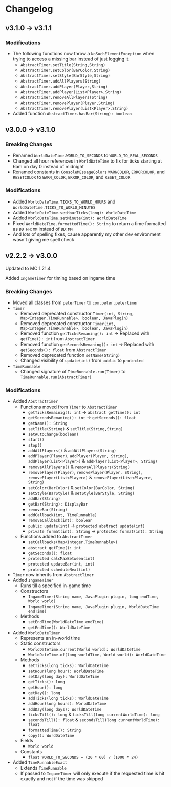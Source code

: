 # Changelog

## v3.1.0 -> v3.1.1

### Modifications

- The following functions now throw a `NoSuchElementException` when trying to access a missing bar instead of just logging it
    - `AbstractTimer.setTitle(String,String)`
    - `AbstractTimer.setColor(BarColor,String)`
    - `AbstractTimer.setStyle(BarStyle,String)`
    - `AbstractTimer.addAllPlayers(String)`
    - `AbstractTimer.addPlayer(Player,String)`
    - `AbstractTimer.addPlayer(List<Player>,String)`
    - `AbstractTimer.removeAllPlayers(String)`
    - `AbstractTimer.removePlayer(Player,String)`
    - `AbstractTimer.removePlayer(List<Player>,String)`
- Added function `AbstractTimer.hasBar(String): boolean`

## v3.0.0 -> v3.1.0

### Breaking Changes
- Renamed `WorldDateTime.WORLD_TO_SECONDS` to `WORLD_TO_REAL_SECONDS`
- Changed all hour references in `WorldDateTime` to fix for ticks starting at 6am on day 0 instead of midnight
- Renamed constants in `ConsoleMEssageColors` `WARNCOLOR`, `ERRORCOLOR`, and `RESETCOLOR` to `WARN_COLOR`, `ERROR_COLOR`, and `RESET_COLOR`

### Modifications
- Added `WorldDateTime.TICKS_TO_WORLD_HOURS` and `WorldDateTime.TICKS_TO_WORLD_MINUTES`
- Added `WorldDateTime.setHourTicks(long): WorldDateTime`
- Added `WorldDateTime.setMinute(int): WorldDateTime`
- Fixed `WorldDateTime.formattedTime(): String` to return a time formatted as `DD HH:MM` instead of `DD:MM`
- And lots of spelling fixes, cause apparently my other dev environment wasn't giving me spell check

## v2.2.2 -> v3.0.0

Updated to MC 1.21.4

Added `IngameTimer` for timing based on ingame time

### Breaking Changes

- Moved all classes from `peterTimer` to `com.peter.petertimer`
- `Timer`
    - Removed deprecated constructor `Timer(int, String, Map<Integer,TimeRunnable>, boolean, JavaPlugin)`
    - Removed deprecated constructor `Timer(int, Map<Integer,TimeRunnable>, boolean, JavaPlugin)`
    - Removed function `getTicksRemaning(): int` -> Replaced with `getTime(): int` from `AbstractTimer`
    - Removed function `getSecondsRemaning(): int` -> Replaced with `getSeconds(): float` from `AbstractTimer`
    - Removed deprecated function `setName(String)`
    - Changed visibility of `update(int)` from `public` to `protected`
- `TimeRunnable`
    - Changed signature of `TimeRunnable.run(Timer)` to `TimeRunnable.run(AbstractTimer)`

### Modifications
- Added `AbstractTimer`
    - Functions moved from `Timer` to `AbstractTimer`
        - `getTicksRemainig(): int` -> `abstract getTime(): int`
        - `getSecondsRemaning(): int` -> `getSeconds(): float`
        - `getName(): String`
        - `setTitle(String)` & `setTitle(String,String)`
        - `setAutoChange(boolean)`
        - `start()`
        - `stop()`
        - `addAllPlayers()` & `addAllPlayers(String)`
        - `addPlayer(Player)`, `addPlayer(Player, String)`, `addPlayer(List<Player>)` & `addPlayer(List<Player>, String)`
        - `removeAllPlayers()` & `removeAllPlayers(String)`
        - `removePlayer(Player)`, `removePlayer(Player, String)`, `removePlayer(List<Player>)` & `removePlayer(List<Player>, String)`
        - `setColor(BarColor)` & `setColor(BarColor, String)`
        - `setStyle(BarStyle)` & `setStyle(BarStyle, String)`
        - `addBar(String)`
        - `getBar(String): DisplayBar`
        - `removeBar(String)`
        - `addCallback(int, TimeRunnable)`
        - `removeCallback(int): boolean`
        - `public update(int)` -> `protected abstract update(int)`
        - `private format(int): String` -> `protected format(int): String`
    - Functions added to `AbstractTimer`
        - `setCallbacks(Map<Integer,TimeRunnable>)`
        - `abstract getTime(): int`
        - `getSeconds(): float`
        - `protected calcMaxBetween(int)`
        - `protected updateBar(int, int)`
        - `protected scheduleNext(int)`
- `Timer` now inherits from `AbstractTimer`
- Added `IngameTimer`
    - Runs till a specified in-game time
    - Constructors
        - `IngameTimer(String name, JavaPlugin plugin, long endTime, World world)`
        - `IngameTimer(String name, JavaPlugin plugin, WorldDateTime endTime)`
    - Methods
        - `setEndTime(WorldDateTime endTime)`
        - `getEndTime(): WorldDateTime`
- Added `WorldDateTimer`
    - Represents an in-world time
    - Static constructors
        - `WorldDateTime.current(World world): WorldDateTime`
        - `WorldDateTime.of(long worldTime, World world): WorldDateTime`
    - Methods
        - `setTicks(long ticks): WorldDateTime`
        - `setHour(long hour): WorldDateTime`
        - `setDay(long day): WorldDateTime`
        - `getTicks(): long`
        - `getHour(): long`
        - `getDay(): long`
        - `addTicks(long ticks): WorldDateTime`
        - `addHour(long hours): WorldDateTime`
        - `addDay(long days): WorldDateTime`
        - `ticksTill(): long` & `ticksTill(long currentWorldTime): long`
        - `secondsTill(): float` & `secondsTill(long currentWorldTime): float`
        - `formattedTime(): String`
        - `copy(): WordDateTime`
    - Fields
        - `World world`
    - Constants
        - `float WORLD_TO_SECONDS = (20 * 60) / (1000 * 24)`
- Added `TimeRunnableExact`
    - Extends `TimeRunnable`
    - If passed to `IngameTimer` will only execute if the requested time is hit exactly and not if the time was skipped
